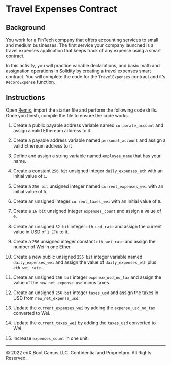 # Travel Expenses Contract

## Background

You work for a FinTech company that offers accounting services to small and medium businesses. The first service your company launched is a travel expenses application that keeps track of any expense using a smart contract.

In this activity, you will practice variable declarations, and basic math and assignation operations in Solidity by creating a travel expenses smart contract. You will complete the code for the `TravelExpenses` contract and it's `RecordExpense` function.

## Instructions

Open [Remix](http://remix.ethereum.org/), import the starter file and perform the following code drills. Once you finish, compile the file to ensure the code works.

1. Create a public payable address variable named `corporate_account` and assign a valid Ethereum address to it.

2. Create a payable address variable named `personal_account` and assign a valid Ethereum address to it

3. Define and assign a string variable named `employee_name` that has your name.

4. Create a constant `256 bit` unsigned integer `daily_expenses_eth` with an initial value of `1`.

5. Create a `256 bit` unsigned integer named `current_expenses_wei` with an initial value of `0`.

6. Create an unsigned integer `current_taxes_wei` with an initial value of `0`.

7. Create a `16 bit` unsigned integer `expenses_count` and assign a value of `0`.

8. Create an unsigned `32 bit` integer `eth_usd_rate` and assign the current value in USD of `1 ETH` to it.

9. Create a `256` unsigned integer constant `eth_wei_rate` and assign the number of Wei in one Ether.

10. Create a new public unsigned `256 bit` integer variable named `daily_expenses_wei` and assign the value of `daily_expenses_eth` plus `eth_wei_rate`.

11. Create an unsigned `256 bit` integer `expense_usd_no_tax` and assign the value of the `new_net_expense_usd` minus taxes.

12. Create an unsigned `256 bit` integer `taxes_usd` and assign the taxes in USD from `new_net_expense_usd`.

13. Update the `current_expenses_wei` by adding the `expense_usd_no_tax` converted to Wei.

14. Update the `current_taxes_wei` by adding the `taxes_usd` converted to Wei.

15. Increase `expenses_count` in one unit.

---
© 2022 edX Boot Camps LLC. Confidential and Proprietary. All Rights Reserved.

